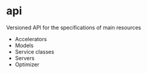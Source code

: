 # api

Versioned API for the specifications of main resources

- Accelerators
- Models
- Service classes
- Servers
- Optimizer
